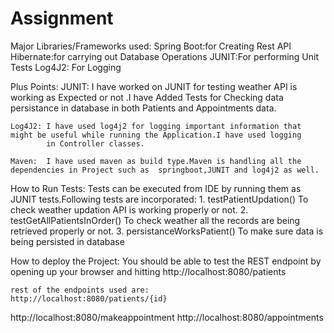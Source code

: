 # Assignment
Major Libraries/Frameworks used:
    Spring Boot:for Creating Rest API
	Hibernate:for carrying out Database Operations
	JUNIT:For performing Unit Tests
	Log4J2: For Logging 
	
Plus Points:
    JUNIT: I have worked on JUNIT for testing weather API is working as Expected or not .I have Added Tests for Checking 
	       data persistance in database in both Patients and Appointments data.
		   
	Log4J2: I have used log4j2 for logging important information that might be useful while running the Application.I have used logging 
	        in Controller classes.
	
    Maven:  I have used maven as build type.Maven is handling all the dependencies in Project such as  springboot,JUNIT and log4j2 as well.
	
How to Run Tests:
    Tests can be executed from IDE by running them as JUNIT tests.Following tests are incorporated:
	    1. testPatientUpdation()
		   To check weather updation API is working properly or not.
		2. testGetAllPatientsInOrder()
           To check weather all the records are being retrieved properly or not.
        3. persistanceWorksPatient()
		   To make sure data is being persisted in database
		   
How to deploy the Project:
    You should be able to test the REST endpoint by opening up your browser and hitting
	http://localhost:8080/patients
	
	rest of the endpoints used are:
	http://localhost:8080/patients/{id}
  http://localhost:8080/makeappointment
	http://localhost:8080/appointments
